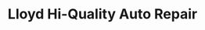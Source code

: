 ---
title: "Lloyd Hi-Quality Auto Repair"
url: /lloydminster/lloyd-hi-quality-auto-repair/
shop: car repair
---